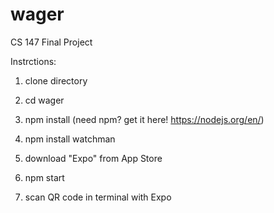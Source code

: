 # wager
CS 147 Final Project

Instrctions:

1) clone directory

2) cd wager

3) npm install (need npm? get it here! https://nodejs.org/en/)

4) npm install watchman

5) download "Expo" from App Store

6) npm start

7) scan QR code in terminal with Expo
